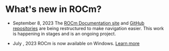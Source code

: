 # What's new in ROCm?

* September 8, 2023
  The [ROCm Documentation site](../index.md) and
    [GitHub repositories](https://github.com/RadeonOpenCompute/ROCm) are being restructured to
    make navigation easier. This work is happening in stages and is an ongoing project.

* July , 2023
 ROCm is now available on Windows. [Learn more](./rocm_on_windows)

